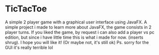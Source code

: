 # TicTacToe
A simple 2 player game with a graphical user interface using JavaFX.
A simple project i made to learn more about JavaFX, the game consists in 2 player turns.  If you liked the game, by request i can also add a player vs pc edition, but since i have little time this is what i made for now. (inserts shrug). I hope you will like it! (Or maybe not, it's still ok)
Ps. sorry for the GUI it's really terrible lol 
